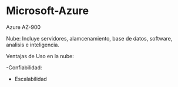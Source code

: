 # Microsoft-Azure
 Azure AZ-900
 
 Nube: Incluye servidores, alamcenamiento, base de datos, software, analisis e inteligencia.
 
Ventajas de Uso en la nube:

 -Confiabilidad: 
 - Escalabilidad
